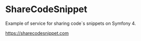 # ShareCodeSnippet
Example of service for sharing code`s snippets on Symfony 4.

https://sharecodesnippet.com
